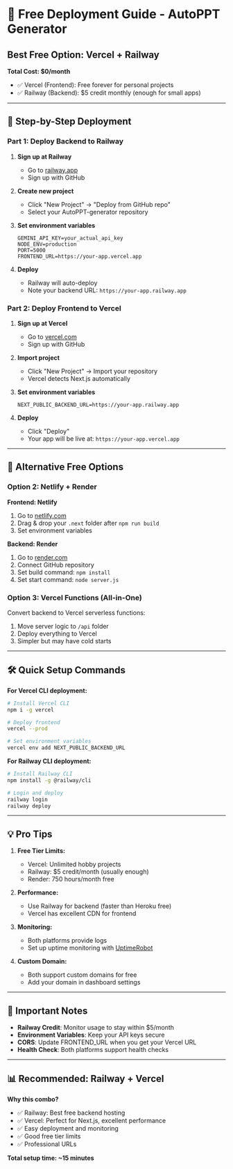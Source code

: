 # 🚀 Free Deployment Guide - AutoPPT Generator

## Best Free Option: Vercel + Railway

**Total Cost: $0/month**
- ✅ Vercel (Frontend): Free forever for personal projects
- ✅ Railway (Backend): $5 credit monthly (enough for small apps)

---

## 🎯 Step-by-Step Deployment

### Part 1: Deploy Backend to Railway

1. **Sign up at Railway**
   - Go to [railway.app](https://railway.app)
   - Sign up with GitHub

2. **Create new project**
   - Click "New Project" → "Deploy from GitHub repo"
   - Select your AutoPPT-generator repository

3. **Set environment variables**
   ```
   GEMINI_API_KEY=your_actual_api_key
   NODE_ENV=production
   PORT=5000
   FRONTEND_URL=https://your-app.vercel.app
   ```

4. **Deploy**
   - Railway will auto-deploy
   - Note your backend URL: `https://your-app.railway.app`

### Part 2: Deploy Frontend to Vercel

1. **Sign up at Vercel**
   - Go to [vercel.com](https://vercel.com)
   - Sign up with GitHub

2. **Import project**
   - Click "New Project" → Import your repository
   - Vercel detects Next.js automatically

3. **Set environment variables**
   ```
   NEXT_PUBLIC_BACKEND_URL=https://your-app.railway.app
   ```

4. **Deploy**
   - Click "Deploy"
   - Your app will be live at: `https://your-app.vercel.app`

---

## 🔄 Alternative Free Options

### Option 2: Netlify + Render

**Frontend: Netlify**
1. Go to [netlify.com](https://netlify.com)
2. Drag & drop your `.next` folder after `npm run build`
3. Set environment variables

**Backend: Render**
1. Go to [render.com](https://render.com)
2. Connect GitHub repository
3. Set build command: `npm install`
4. Set start command: `node server.js`

### Option 3: Vercel Functions (All-in-One)

Convert backend to Vercel serverless functions:
1. Move server logic to `/api` folder
2. Deploy everything to Vercel
3. Simpler but may have cold starts

---

## 🛠️ Quick Setup Commands

**For Vercel CLI deployment:**
```bash
# Install Vercel CLI
npm i -g vercel

# Deploy frontend
vercel --prod

# Set environment variables
vercel env add NEXT_PUBLIC_BACKEND_URL
```

**For Railway CLI deployment:**
```bash
# Install Railway CLI
npm install -g @railway/cli

# Login and deploy
railway login
railway deploy
```

---

## 💡 Pro Tips

1. **Free Tier Limits:**
   - Vercel: Unlimited hobby projects
   - Railway: $5 credit/month (usually enough)
   - Render: 750 hours/month free

2. **Performance:**
   - Use Railway for backend (faster than Heroku free)
   - Vercel has excellent CDN for frontend

3. **Monitoring:**
   - Both platforms provide logs
   - Set up uptime monitoring with [UptimeRobot](https://uptimerobot.com)

4. **Custom Domain:**
   - Both support custom domains for free
   - Add your domain in dashboard settings

---

## 🚨 Important Notes

- **Railway Credit**: Monitor usage to stay within $5/month
- **Environment Variables**: Keep your API keys secure
- **CORS**: Update FRONTEND_URL when you get your Vercel URL
- **Health Check**: Both platforms support health checks

---

## 📊 Recommended: Railway + Vercel

**Why this combo?**
- ✅ Railway: Best free backend hosting
- ✅ Vercel: Perfect for Next.js, excellent performance
- ✅ Easy deployment and monitoring
- ✅ Good free tier limits
- ✅ Professional URLs

**Total setup time: ~15 minutes**
